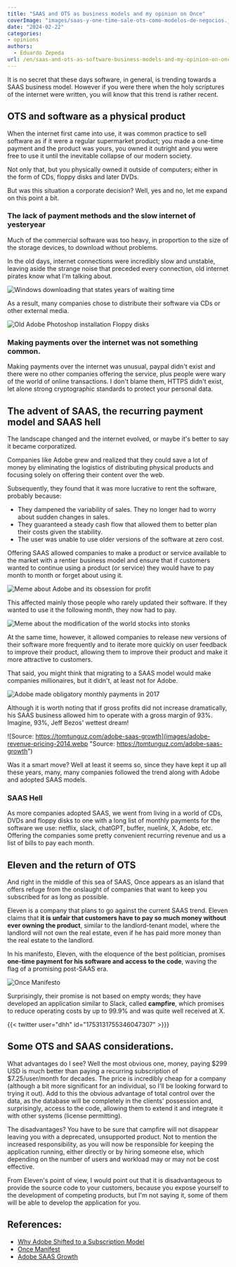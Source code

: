 ```yaml
---
title: "SAAS and OTS as business models and my opinion on Once"
coverImage: "images/saas-y-one-time-sale-ots-como-modelos-de-negocios.jpg"
date: "2024-02-22"
categories:
- opinions
authors:
  - Eduardo Zepeda
url: /en/saas-and-ots-as-software-business-models-and-my-opinion-on-once
---
```


It is no secret that these days software, in general, is trending towards a SAAS business model. However if you were there when the holy scriptures of the internet were written, you will know that this trend is rather recent.

## OTS and software as a physical product

When the internet first came into use, it was common practice to sell software as if it were a regular supermarket product; you made a one-time payment and the product was yours, you owned it outright and you were free to use it until the inevitable collapse of our modern society. 

Not only that, but you physically owned it outside of computers; either in the form of CDs, floppy disks and later DVDs.

But was this situation a corporate decision? Well, yes and no, let me expand on this point a bit.

### The lack of payment methods and the slow internet of yesteryear

Much of the commercial software was too heavy, in proportion to the size of the storage devices, to download without problems. 

In the old days, internet connections were incredibly slow and unstable, leaving aside the strange noise that preceded every connection, old internet pirates know what I'm talking about.

![Windows downloading that states years of waiting time](images/slow-internet-connection.jpg "Windows downloading that states years of waiting time")

As a result, many companies chose to distribute their software via CDs or other external media.

![Old Adobe Photoshop installation Floppy disks](images/photoshop-code-box-and-disk.jpg "Old Adobe Photoshop installation Floppy disks")

### Making payments over the internet was not something common.

Making payments over the internet was unusual, paypal didn't exist and there were no other companies offering the service, plus people were wary of the world of online transactions. I don't blame them, HTTPS didn't exist, let alone strong cryptographic standards to protect your personal data.

## The advent of SAAS, the recurring payment model and SAAS hell

The landscape changed and the internet evolved, or maybe it's better to say it became corporatized. 

Companies like Adobe grew and realized that they could save a lot of money by eliminating the logistics of distributing physical products and focusing solely on offering their content over the web.

Subsequently, they found that it was more lucrative to rent the software, probably because:

- They dampened the variability of sales. They no longer had to worry about sudden changes in sales.
- They guaranteed a steady cash flow that allowed them to better plan their costs given the stability.
- The user was unable to use older versions of the software at zero cost.

Offering SAAS allowed companies to make a product or service available to the market with a rentier business model and ensure that if customers wanted to continue using a product (or service) they would have to pay month to month or forget about using it.

![Meme about Adobe and its obsession for profit](images/adobe-meme-saas.jpg "Meme about Adobe and its obsession for profit")

This affected mainly those people who rarely updated their software. If they wanted to use it the following month, they now had to pay.

![Meme about the modification of the world stocks into stonks](images/not-stonks.jpg "Stonks")

At the same time, however, it allowed companies to release new versions of their software more frequently and to iterate more quickly on user feedback to improve their product, allowing them to improve their product and make it more attractive to customers.

That said, you might think that migrating to a SAAS model would make companies millionaires, but it didn't, at least not for Adobe.

![Adobe made obligatory monthly payments in 2017](images/adobe-stocks.png "Adobe made obligatory monthly payments in 2017")

Although it is worth noting that if gross profits did not increase dramatically, his SAAS business allowed him to operate with a gross margin of 93%. Imagine, 93%, Jeff Bezos' wettest dream!

![Source: https://tomtunguz.com/adobe-saas-growth](images/adobe-revenue-pricing-2014.webp "Source: https://tomtunguz.com/adobe-saas-growth")

Was it a smart move? Well at least it seems so, since they have kept it up all these years, many, many companies followed the trend along with Adobe and adopted SAAS models.

### SAAS Hell

As more companies adopted SAAS, we went from living in a world of CDs, DVDs and floppy disks to one with a long list of monthly payments for the software we use: netflix, slack, chatGPT, buffer, nuelink, X, Adobe, etc. Offering the companies some pretty convenient recurring revenue and us a list of bills to pay each month.

## Eleven and the return of OTS

And right in the middle of this sea of SAAS, Once appears as an island that offers refuge from the onslaught of companies that want to keep you subscribed for as long as possible.

Eleven is a company that plans to go against the current SAAS trend. Eleven claims that **it is unfair that customers have to pay so much money without ever owning the product**, similar to the landlord-tenant model, where the landlord will not own the real estate, even if he has paid more money than the real estate to the landlord. 

In his manifesto, Eleven, with the eloquence of the best politician, promises **one-time payment for his software and access to the code**, waving the flag of a promising post-SAAS era.

![Once Manifesto](images/once-manifesto.png "Once Manifesto")

Surprisingly, their promise is not based on empty words; they have developed an application similar to Slack, called **campfire**, which promises to reduce operating costs by up to 99.9% and was quite well received at X.

{{< twitter user="dhh" id="1753131755346047307" >}}}

## Some OTS and SAAS considerations.

What advantages do I see? Well the most obvious one, money, paying $299 USD is much better than paying a recurring subscription of $7.25/user/month for decades. The price is incredibly cheap for a company (although a bit more significant for an individual, so I'll be looking forward to trying it out). Add to this the obvious advantage of total control over the data, as the database will be completely in the clients' possession and, surprisingly, access to the code, allowing them to extend it and integrate it with other systems (license permitting).

The disadvantages? You have to be sure that campfire will not disappear leaving you with a deprecated, unsupported product. Not to mention the increased responsibility, as you will now be responsible for keeping the application running, either directly or by hiring someone else, which depending on the number of users and workload may or may not be cost effective. 

From Eleven's point of view, I would point out that it is disadvantageous to provide the source code to your customers, because you expose yourself to the development of competing products, but I'm not saying it, some of them will be able to develop the application for you.

## References:

- [Why Adobe Shifted to a Subscription Model](https://www.linkedin.com/pulse/why-adobe-shifted-subscription-model-travis-hardman)
- [Once Manifest](https://once.com/) 
- [Adobe SAAS Growth](https://tomtunguz.com/adobe-saas-growth)